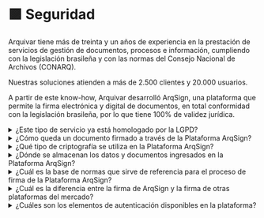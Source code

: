 # 🟪 Seguridad

Arquivar tiene más de treinta y un años de experiencia en la prestación de servicios de gestión de documentos, procesos e información, cumpliendo con la legislación brasileña y con las normas del Consejo Nacional de Archivos (CONARQ).

Nuestras soluciones atienden a más de 2.500 clientes y 20.000 usuarios.

A partir de este know-how, Arquivar desarrolló ArqSign, una plataforma que permite la firma electrónica y digital de documentos, en total conformidad con la legislación brasileña, por lo que tiene 100% de validez jurídica.

<details>

<summary>¿Este tipo de servicio ya está homologado por la LGPD?</summary>

El objetivo de ArqSign es proteger los derechos de sus clientes, asegurando la total seguridad de sus datos. Toda la información recopilada o procesada por ArqSign sigue estrictamente las disposiciones legales de la Ley General de Protección de Datos (LGPD).

</details>

<details>

<summary>¿Cómo queda un documento firmado a través de la Plataforma ArqSign?</summary>

En el Panel de Firmas de Adobe Reader es posible verificar:&#x20;

1. A Arquivar como certificadora del proceso de firma, al inicio de la ruta de firma;
2. Un certificado digital que identifica cada acción de firma (en el ejemplo a continuación, tenemos 2 firmantes).&#x20;
3. A Arquivar finalizando el flujo de firma y bloqueando el archivo para imposibilitar cambios.&#x20;

![](../.gitbook/assets/image.png)

![](<../.gitbook/assets/image (335).png>)

</details>

<details>

<summary>¿Qué tipo de criptografía se utiliza en la Plataforma ArqSign?</summary>

Para garantizar la seguridad de los datos que se transmiten entre el Cliente y el Servidor, los [<mark style="color:blue;">datos son cifrados</mark>](https://arquivar.com.br/politica-de-privacidade/) mediante un certificado SSL de SHA256.

Utilizamos criptografía en las comunicaciones y en los procesos de operación, siguiendo protocolos de transporte estándar de la industria entre los dispositivos del usuario y los centros de datos de Microsoft Azure, así como dentro de los propios centros de datos.

Para datos en reposo, nuestro servidor en Azure ofrece una amplia gama de recursos de cifrado, incluyendo AES-256.

* **Protección de redes:** infraestructura necesaria para conectar máquinas virtuales de manera segura entre sí y para conectar centros de datos locales con las VMs de Azure. Azure bloquea el tráfico no autorizado hacia los centros de datos de Microsoft o dentro de ellos, utilizando diversas tecnologías. La Red Virtual de Azure se extiende a su red local hacia la nube a través de una VPN de sitio a sitio.
* **Gestión de amenazas:** Microsoft Antimalware para servicios en la nube y máquinas virtuales. Microsoft también emplea detección de intrusiones, prevención de ataques DDoS (ataques de denegación de servicio distribuido), pruebas de penetración regulares y herramientas de análisis de datos y aprendizaje automático para ayudar a mitigar las amenazas contra la plataforma Azure.

</details>

<details>

<summary>¿Dónde se almacenan los datos y documentos ingresados en la Plataforma ArqSign?</summary>

Los datos y documentos se almacenan en el datacenter de Microsoft Azure, líder mundial en establecer requisitos de privacidad y seguridad.&#x20;

Microsoft Azure cumple con una amplia variedad de normas de conformidad internacionales y específicas del sector, como el GDPR (Reglamento General de Protección de Datos), ISO 27001, HIPAA, FedRAMP, SOC 1 y SOC 2, así como normas específicas de ciertos países, incluyendo IRAP de Australia, G-Cloud del Reino Unido y MTCS de Singapur. Rigurosas auditorías de terceros, como las realizadas por el British Standards Institute, confirman la adhesión de Azure a los estrictos controles de seguridad exigidos por tales normas.

Microsoft ha aprovechado su experiencia en la creación de protecciones de software empresarial y en la ejecución de algunos de los mayores servicios en línea del mundo para crear tecnologías y prácticas de seguridad robustas. Estas ayudan a garantizar que la infraestructura de Azure sea resistente a ataques, protegen el acceso del usuario al entorno de Azure y ayudan a mantener los datos del cliente seguros mediante comunicaciones cifradas y gestión de amenazas y prácticas de mitigación, que incluyen pruebas de penetración regulares. Haz clic aquí para ver el video explicativo.

[<mark style="color:blue;">Haz clic aquí</mark>](https://www.youtube.com/watch?v=yKNeahEQY8g) para ver el video explicativo.

</details>

<details>

<summary>¿Cuál es la base de normas que sirve de referencia para el proceso de firma de la Plataforma ArqSign?</summary>

La plataforma ArqSign se basa en los [<mark style="color:blue;">**REQUISITOS DE LAS POLÍTICAS DE FIRMA DIGITAL EN ICP-BRASIL**</mark> <mark style="color:blue;"></mark><mark style="color:blue;">del ITI (Instituto Nacional de Tecnología de la Información).</mark> ](https://chrome-extension/efaidnbmnnnibpcajpcglclefindmkaj/https://www.gov.br/iti/pt-br/central-de-conteudo/doc-icp-15-03-requisitos-minimos-para-politicas-de-assinatura-pdf)

Este documento establece los requisitos que deben ser obligatoriamente observados por las entidades creadoras de Políticas de Firma Digital en el ámbito de la Infraestructura de Claves Públicas Brasileña (ICP-Brasil), en conformidad con la estructura propuesta por los estándares **ETSI TR 102 272** y **ETSI TR 102.038**.

</details>

<details>

<summary>¿Cuál es la diferencia entre la firma de ArqSign y la firma de otras plataformas del mercado?</summary>

¡ArqSign garantiza que el archivo firmado por todos los participantes del flujo siempre sea el mismo mediante su exclusivo proceso de firma!&#x20;

Cada vez que un signatario firma un documento sin su propio Certificado Digital, ArqSign aplica un Certificado Digital de la plataforma, capturando el _Hash_ (identificación única) del archivo, verifica la integridad del archivo y adjunta al Certificado la identificación del signatario.&#x20;

Cuando el usuario ya posee un certificado digital y desea utilizarlo para realizar la firma a través de ArqSign, usamos este certificado para verificar la integridad e identificarlo como signatario en el documento.

Aplicar un certificado digital al documento para cada acto de firma es el único medio posible para asegurar el nivel de seguridad de la firma avanzada o cualificada descrita en la Ley nº 14.063, de 23 de septiembre de 2020.

</details>

<details>

<summary>¿Cuáles son los elementos de autenticación disponibles en la plataforma?</summary>

ArqSign garantiza una amplia variedad de tecnologías de autenticación, entre las cuales se encuentran:

* Certificados digitales ICP-Brasil o de estándar internacional;
* Nombre(s) del/los signatario(s);
* Documentos de registro del signatario (CPF, CNPJ u otro);
* Direcciones de correo electrónico;
* Dirección(es) IP del/de los signatario(s);
* Captura de geolocalización del signatario (si está habilitada en el dispositivo);
* Término de aceptación para firma electrónica;
* Código de acceso;
* Cuenta ArqSign;
* Representación visual de la firma;
* Fecha y hora de la firma;
* Historial de movimientos (es decir, quién envió, visualizó, firmó, etc.);
* Historial de autenticación;
* Estado de finalización.

</details>
